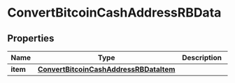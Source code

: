 

# ConvertBitcoinCashAddressRBData


## Properties

| Name | Type | Description | Notes |
|------------ | ------------- | ------------- | -------------|
|**item** | [**ConvertBitcoinCashAddressRBDataItem**](ConvertBitcoinCashAddressRBDataItem.md) |  |  |



